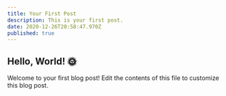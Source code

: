 ```yaml
---
title: Your First Post
description: This is your first post.
date: 2020-12-26T20:58:47.970Z
published: true
---
```


## Hello, World! 🌞

Welcome to your first blog post!
Edit the contents of this file to customize this blog post.

